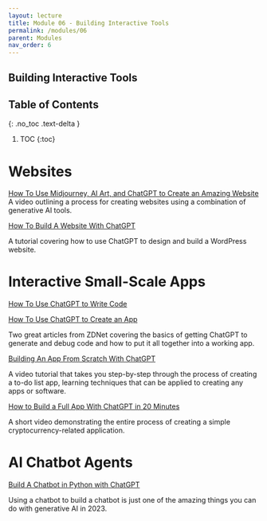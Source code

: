 ```yaml
---
layout: lecture
title: Module 06 - Building Interactive Tools
permalink: /modules/06
parent: Modules
nav_order: 6
---
```


## Building Interactive Tools



## Table of Contents
{: .no_toc .text-delta }

1. TOC
{:toc}


# Websites

[How To Use Midjourney, AI Art, and ChatGPT to Create an Amazing Website](https://www.youtube.com/watch?v=5wdCev86RYE)
A video outlining a process for creating websites using a combination of generative AI tools.

[How To Build A Website With ChatGPT](https://www.hostinger.com/tutorials/build-website-with-chatgpt/)

A tutorial covering how to use ChatGPT to design and build a WordPress website.


# Interactive Small-Scale Apps

[How To Use ChatGPT to Write Code](https://www.zdnet.com/article/how-to-use-chatgpt-to-write-code/)

[How To Use ChatGPT to Create an App](https://www.zdnet.com/article/how-to-use-chatgpt-to-create-an-app/)

Two great articles from ZDNet covering the basics of getting ChatGPT to generate and debug code and how to put it all together into a working app.

[Building An App From Scratch With ChatGPT](https://www.classcentral.com/course/youtube-building-an-app-from-scratch-with-chatgpt-the-future-of-development-121291)

A video tutorial that takes you step-by-step through the process of creating a to-do list app, learning techniques that can be applied to creating any apps or software.

[How to Build a Full App With ChatGPT in 20 Minutes](https://www.youtube.com/watch?v=i_a9bqvqmzo)

A short video demonstrating the entire process of creating a simple cryptocurrency-related application.

# AI Chatbot Agents

[Build A Chatbot in Python with ChatGPT](https://www.youtube.com/watch?v=pGOyw_M1mNE)

Using a chatbot to build a chatbot is just one of the amazing things you can do with generative AI in 2023.